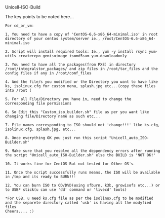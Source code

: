 Unicell-ISO-Build

The key points to be noted here...
    
    For cd_or_vm:    

    1. You need to have a copy of 'CentOS-6.6-x86_64-minimal.iso' in root directory of your centos system/server ie., /root/CentOS-6.6-x86_64-minimal.iso

    2. Script will install required tools: Ie., yum -y install rsync yum-utils createrepo genisoimage isomd5sum yum-downloadonly

    3. You need to have all the packages(from PXE) in directory /root/integralstor_packages/ and zip files in /root/tar_files and the config files if any in /root/conf_files

    4. And the file/s you modified or the Directory you want to have like ks, isolinux.cfg for custom menu, splash.jpg etc...(copy these files into /root )

    5. For all File/Directory you have in, need to change the corresponding file permissions

    6. So Edit this "Custom_iso_builder.sh" file as per you want like changing file/Directory name as such etc...

    7. File names corresponding to ISO should not 'change!!!' like ks.cfg, isolinux.cfg, splash.jpg, etc...

    8. Once everything OK you just run this script "Unicell_auto_ISO-Builder.sh"

    9. Make sure that you resolve all the deppendency errors after running the script "Unicell_auto_ISO-Builder.sh" else the BUILD is 'NOT OK!'

    10. It works fine for CentOS But not tested for Other OS's

    11. Once the script successfully runs means, the ISO will be available in /tmp and its ready to BURN!!!

    12. You can burn ISO to CD/DVD(using xfburn, k3b, growisofs etc...) or to USB* stick(u can use 'dd' command or 'livecd' tools)

    *For USB, u need ks.cfg file as per the isolinux.cfg to be modified and the separete directory called 'usb' is having all the modyfied files
    Cheers.... :)

